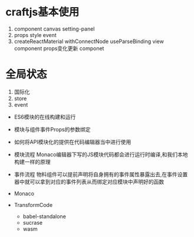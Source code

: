# craftjs基本使用 
1. component  canvas  setting-panel
2. props style event
3. createReactMaterial  withConnectNode   useParseBinding    view component   props变化更新 componet
# 全局状态
1. 国际化 
2. store  
3. event



* ES6模块的在线构建和运行
* 模块与组件事件Props的参数绑定
* 如何将API模块化的提供在代码编辑器当中进行使用 

* 模块流程  Monaco编辑器下写的JS模块代码都会进行运行时编译,和我们本地构建一样的原理
* 事件流程  物料组件可以提前声明将自身拥有的事件属性暴露出去,在事件设置器中就可以拿到对应的事件列表从而绑定对应模块中声明好的函数

* Monaco
* TransformCode
    - babel-standalone
    - sucrase
    - wasm